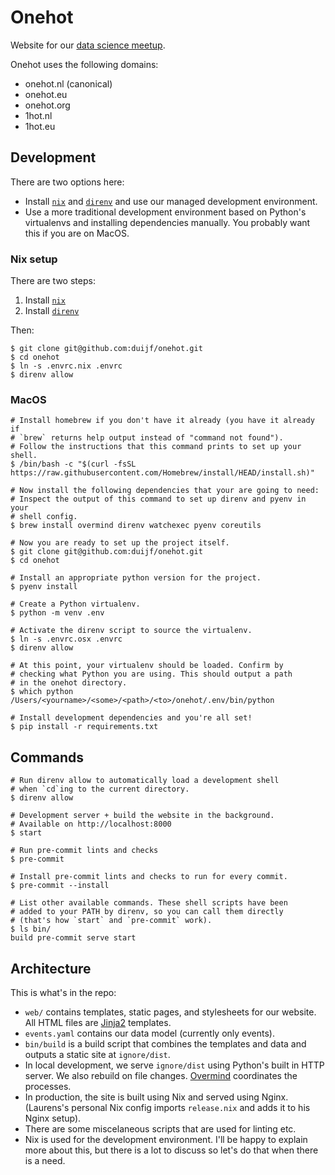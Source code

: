 # Onehot

Website for our [data science meetup][meetup].

 [meetup]:https://www.meetup.com/onehot-data-science-utrecht/

 Onehot uses the following domains:
 - onehot.nl (canonical)
 - onehot.eu
 - onehot.org
 - 1hot.nl
 - 1hot.eu

## Development

There are two options here:

 - Install [`nix`][nix] and [`direnv`][direnv] and use our managed
   development environment.
 - Use a more traditional development environment based on Python's
   virtualenvs and installing dependencies manually. You probably want
   this if you are on MacOS.

### Nix setup

There are two steps:

 1. Install [`nix`][nix]
 1. Install [`direnv`][direnv]

Then:

```
$ git clone git@github.com:duijf/onehot.git
$ cd onehot
$ ln -s .envrc.nix .envrc
$ direnv allow
```

 [nix]:https://nixos.org/download.html
 [direnv]:https://direnv.net/#getting-started

### MacOS

```
# Install homebrew if you don't have it already (you have it already if
# `brew` returns help output instead of "command not found").
# Follow the instructions that this command prints to set up your shell.
$ /bin/bash -c "$(curl -fsSL https://raw.githubusercontent.com/Homebrew/install/HEAD/install.sh)"

# Now install the following dependencies that your are going to need:
# Inspect the output of this command to set up direnv and pyenv in your
# shell config.
$ brew install overmind direnv watchexec pyenv coreutils

# Now you are ready to set up the project itself.
$ git clone git@github.com:duijf/onehot.git
$ cd onehot

# Install an appropriate python version for the project.
$ pyenv install

# Create a Python virtualenv.
$ python -m venv .env

# Activate the direnv script to source the virtualenv.
$ ln -s .envrc.osx .envrc
$ direnv allow

# At this point, your virtualenv should be loaded. Confirm by
# checking what Python you are using. This should output a path
# in the onehot directory.
$ which python
/Users/<yourname>/<some>/<path>/<to>/onehot/.env/bin/python

# Install development dependencies and you're all set!
$ pip install -r requirements.txt
```

## Commands

```
# Run direnv allow to automatically load a development shell
# when `cd`ing to the current directory.
$ direnv allow

# Development server + build the website in the background.
# Available on http://localhost:8000
$ start

# Run pre-commit lints and checks
$ pre-commit

# Install pre-commit lints and checks to run for every commit.
$ pre-commit --install

# List other available commands. These shell scripts have been
# added to your PATH by direnv, so you can call them directly
# (that's how `start` and `pre-commit` work).
$ ls bin/
build pre-commit serve start

```

## Architecture

This is what's in the repo:

 - `web/` contains templates, static pages, and stylesheets for our
   website. All HTML files are [Jinja2][jinja2] templates.
 - `events.yaml` contains our data model (currently only events).
 - `bin/build` is a build script that combines the templates and data
   and outputs a static site at `ignore/dist`.
 - In local development, we serve `ignore/dist` using Python's built
   in HTTP server. We also rebuild on file changes. [Overmind][overmind]
   coordinates the processes.
 - In production, the site is built using Nix and served using Nginx.
   (Laurens's personal Nix config imports `release.nix` and adds it to
   his Nginx setup).
 - There are some miscelaneous scripts that are used for linting etc.
 - Nix is used for the development environment. I'll be happy to
   explain more about this, but there is a lot to discuss so let's do
   that when there is a need.

[jinja2]:https://jinja.palletsprojects.com/en/2.11.x/
[overmind]:https://github.com/DarthSim/overmind

